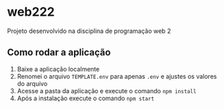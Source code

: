 # web222
Projeto desenvolvido na disciplina de programação web 2

## Como rodar a aplicação
1. Baixe a aplicação localmente
2. Renomei o arquivo `TEMPLATE.env` para apenas `.env` e ajustes os valores do arquivo
3. Acesse a pasta da aplicação e execute o comando `npm install`
4. Após a instalação execute o comando `npm start`